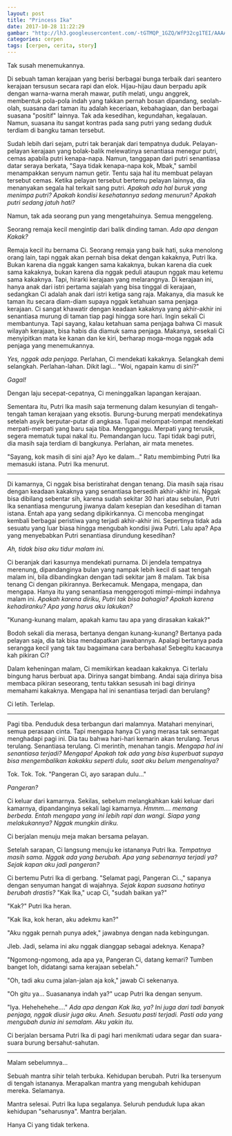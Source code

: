 ```yaml
---
layout: post
title: "Princess Ika"
date: 2017-10-28 11:22:29
gambar: "http://lh3.googleusercontent.com/-tGTMQP_1GZQ/WfP32cg1TEI/AAAAAAAAClY/kFxA1RN6KgoJthnzIwcypeK_eSBC6zoIgCLcBGAs/s900/character_princess_rapunzel_8320d57a.jpeg"
categories: cerpen
tags: [cerpen, cerita, story]
---
```


Tak susah menemukannya.

Di sebuah taman kerajaan yang berisi berbagai bunga terbaik dari seantero kerajaan tersusun secara rapi dan elok. Hijau-hijau daun berpadu apik dengan warna-warna merah mawar, putih melati, ungu anggrek, membentuk pola-pola indah yang takkan pernah bosan dipandang, seolah-olah, suasana dari taman itu adalah keceriaan, kebahagiaan, dan berbagai suasana "positif" lainnya. Tak ada kesedihan, kegundahan, kegalauan. Namun, suasana itu sangat kontras pada sang putri yang sedang duduk terdiam di bangku taman tersebut.

Sudah lebih dari sejam, putri tak beranjak dari tempatnya duduk. Pelayan-pelayan kerajaan yang bolak-balik melewatinya senantiasa menegur putri, cemas apabila putri kenapa-napa. Namun, tanggapan dari putri senantiasa datar seraya berkata, "Saya tidak kenapa-napa kok, Mbak," sambil menampakkan senyum namun getir. Tentu saja hal itu membuat pelayan tersebut cemas. Ketika pelayan tersebut bertemu pelayan lainnya, dia menanyakan segala hal terkait sang putri. _Apakah ada hal buruk yang menimpa putri? Apakah kondisi kesehatannya sedang menurun? Apakah putri sedang jatuh hati?_

Namun, tak ada seorang pun yang mengetahuinya. Semua menggeleng.

Seorang remaja kecil mengintip dari balik dinding taman. _Ada apa dengan Kakak?_

Remaja kecil itu bernama Ci. Seorang remaja yang baik hati, suka menolong orang lain, tapi nggak akan pernah bisa dekat dengan kakaknya, Putri Ika. Bukan karena dia nggak kangen sama kakaknya, bukan karena dia cuek sama kakaknya, bukan karena dia nggak peduli ataupun nggak mau ketemu sama kakaknya. Tapi, hirarki kerajaan yang melarangnya. Di kerajaan ini, hanya anak dari istri pertama sajalah yang bisa tinggal di kerajaan, sedangkan Ci adalah anak dari istri ketiga sang raja. Makanya, dia masuk ke taman itu secara diam-diam supaya nggak ketahuan sama penjaga kerajaan. Ci sangat khawatir dengan keadaan kakaknya yang akhir-akhir ini senantiasa murung di taman tiap pagi hingga sore hari. Ingin sekali Ci membantunya. Tapi sayang, kalau ketahuan sama penjaga bahwa Ci masuk wilayah kerajaan, bisa habis dia diamuk sama penjaga. Makanya, sesekali Ci menyipitkan mata ke kanan dan ke kiri, berharap moga-moga nggak ada penjaga yang menemukannya.

_Yes, nggak ada penjaga_. Perlahan, Ci mendekati kakaknya. Selangkah demi selangkah. Perlahan-lahan. Dikit lagi... "Woi, ngapain kamu di sini?"

_Gagal!_

Dengan laju secepat-cepatnya, Ci meninggalkan lapangan kerajaan.

Sementara itu, Putri Ika masih saja termenung dalam kesunyian di tengah-tengah taman kerajaan yang eksotis. Burung-burung merpati mendekatinya setelah asyik berputar-putar di angkasa. Tupai melompat-lompat mendekati merpati-merpati yang baru saja tiba. Mengganggu. Merpati yang terusik, segera mematuk tupai nakal itu. Pemandangan lucu. Tapi tidak bagi putri, dia masih saja terdiam di bangkunya. Perlahan, air mata menetes.

"Sayang, kok masih di sini aja? Ayo ke dalam..." Ratu membimbing Putri Ika memasuki istana. Putri Ika menurut.

---

Di kamarnya, Ci nggak bisa beristirahat dengan tenang. Dia masih saja risau dengan keadaan kakaknya yang senantiasa bersedih akhir-akhir ini. Nggak bisa dibilang sebentar sih, karena sudah sekitar 30 hari atau sebulan, Putri Ika senantiasa mengurung jiwanya dalam kesepian dan kesedihan di taman istana. Entah apa yang sedang dipikirkannya. Ci mencoba mengingat kembali berbagai peristiwa yang terjadi akhir-akhir ini. Sepertinya tidak ada sesuatu yang luar biasa hingga mengubah kondisi jiwa Putri. Lalu apa? Apa yang menyebabkan Putri senantiasa dirundung kesedihan?

_Ah, tidak bisa aku tidur malam ini._

Ci beranjak dari kasurnya mendekati purnama. Di jendela tempatnya merenung, dipandanginya bulan yang nampak lebih kecil di saat tengah malam ini, bila dibandingkan dengan tadi sekitar jam 8 malam. Tak bisa tenang Ci dengan pikirannya. Berkecamuk. Mengapa, mengapa, dan mengapa. Hanya itu yang senantiasa menggerogoti mimpi-mimpi indahnya malam ini. _Apakah karena diriku, Putri tak bisa bahagia? Apakah karena kehadiranku? Apa yang harus aku lakukan?_

"Kunang-kunang malam, apakah kamu tau apa yang dirasakan kakak?"

Bodoh sekali dia merasa, bertanya dengan kunang-kunang? Bertanya pada pelayan saja, dia tak bisa mendapatkan jawabannya. Apalagi bertanya pada serangga kecil yang tak tau bagaimana cara berbahasa! Sebegitu kacaunya kah pikiran Ci?

Dalam keheningan malam, Ci memikirkan keadaan kakaknya. Ci terlalu bingung harus berbuat apa. Dirinya sangat bimbang. Andai saja dirinya bisa membaca pikiran seseorang, tentu takkan sesusah ini bagi dirinya memahami kakaknya. Mengapa hal ini senantiasa terjadi dan berulang?

Ci letih. Terlelap.

---

Pagi tiba. Penduduk desa terbangun dari malamnya. Matahari menyinari, semua perasaan cinta. Tapi mengapa hanya Ci yang merasa tak semangat menghadapi pagi ini. Dia tau bahwa hari-hari kemarin akan terulang. Terus terulang. Senantiasa terulang. Ci merintih, menahan tangis. _Mengapa hal ini senantiasa terjadi? Mengapa! Apakah tak ada yang bisa kuperbuat supaya bisa mengembalikan kakakku seperti dulu, saat aku belum mengenalnya?_

Tok. Tok. Tok. "Pangeran Ci, ayo sarapan dulu..."

_Pangeran?_

Ci keluar dari kamarnya. Sekilas, sebelum melangkahkan kaki keluar dari kamarnya, dipandanginya sekali lagi kamarnya. _Hmmm.... memang berbeda. Entah mengapa yang ini lebih rapi dan wangi. Siapa yang melakukannya? Nggak mungkin diriku._

Ci berjalan menuju meja makan bersama pelayan.

Setelah sarapan, Ci langsung menuju ke istananya Putri Ika. _Tempatnya masih sama. Nggak ada yang berubah. Apa yang sebenarnya terjadi ya? Sejak kapan aku jadi pangeran?_

Ci bertemu Putri Ika di gerbang. "Selamat pagi, Pangeran Ci..," sapanya dengan senyuman hangat di wajahnya. _Sejak kapan suasana hatinya berubah drastis?_ "Kak Ika," ucap Ci, "sudah baikan ya?"

"Kak?" Putri Ika heran.

"Kak Ika, kok heran, aku adekmu kan?"

"Aku nggak pernah punya adek," jawabnya dengan nada kebingungan.

Jleb. Jadi, selama ini aku nggak dianggap sebagai adeknya. Kenapa?

"Ngomong-ngomong, ada apa ya, Pangeran Ci, datang kemari? Tumben banget loh, didatangi sama kerajaan sebelah."

"Oh, tadi aku cuma jalan-jalan aja kok," jawab Ci sekenanya.

"Oh gitu ya... Suasananya indah ya?" ucap Putri Ika dengan senyum.

"Iya. Hehehehehe...." _Ada apa dengan Kak Ika, ya? Ini juga dari tadi banyak penjaga, nggak diusir juga aku. Aneh. Sesuatu pasti terjadi. Pasti ada yang mengubah dunia ini semalam. Aku yakin itu._

Ci berjalan bersama Putri Ika di pagi hari menikmati udara segar dan suara-suara burung bersahut-sahutan.

---

Malam sebelumnya...

Sebuah mantra sihir telah terbuka. Kehidupan berubah. Putri Ika tersenyum di tengah istananya. Merapalkan mantra yang mengubah kehidupan mereka. Selamanya.

Mantra selesai. Putri Ika lupa segalanya. Seluruh penduduk lupa akan kehidupan "seharusnya". Mantra berjalan.

Hanya Ci yang tidak terkena.
